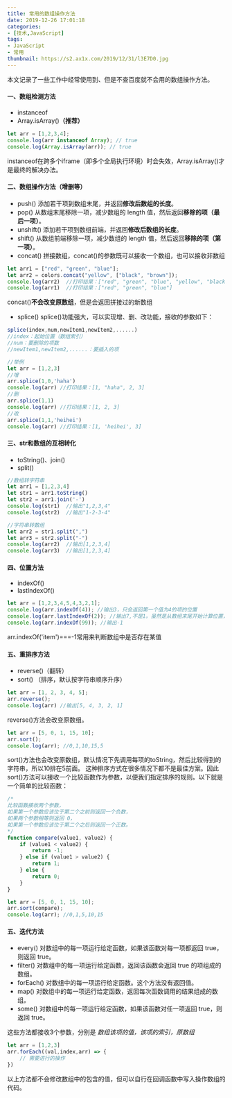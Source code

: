 ```yaml
---
title: 常用的数组操作方法
date: 2019-12-26 17:01:18
categories:
- [技术,JavaScript]
tags:
- JavaScript
- 常用
thumbnail: https://s2.ax1x.com/2019/12/31/l3E7D0.jpg
---
```

本文记录了一些工作中经常使用到、但是不查百度就不会用的数组操作方法。
<!-- more -->
#### 一、数组检测方法
* instanceof
* Array.isArray()**（推荐）**
```javascript
let arr = [1,2,3,4];
console.log(arr instanceof Array); // true 
console.log(Array.isArray(arr)); // true 
```
instanceof在跨多个iframe（即多个全局执行环境）时会失效，Array.isArray()才是最终的解决办法。



#### 二、数组操作方法（增删等）
* push()
添加若干项到数组末尾，并返回**修改后数组的长度**。
* pop()
从数组末尾移除一项，减少数组的 length 值，然后返回**移除的项（最后一项）**。
* unshift()
添加若干项到数组前端，并返回**修改后数组的长度**。
* shift()
从数组前端移除一项，减少数组的 length 值，然后返回**移除的项（第一项）**。
* concat()
拼接数组，concat()的参数既可以接收一个数组，也可以接收非数组
```javascript
let arr1 = ["red", "green", "blue"]; 
let arr2 = colors.concat("yellow", ["black", "brown"]);
console.log(arr2)  //打印结果：["red", "green", "blue", "yellow", "black", "brown"]
console.log(arr1)  //打印结果：["red", "green", "blue"]
```
concat()**不会改变原数组**，但是会返回拼接过的新数组
* splice()
splice()功能强大，可以实现增、删、改功能，接收的参数如下：
```javascript
splice(index,num,newItem1,newItem2,......)
//index：起始位置（数组索引）
//num：要删除的项数
//newItem1,newItem2,......：要插入的项

//举例
let arr = [1,2,3]
//增
arr.splice(1,0,'haha')
console.log(arr) //打印结果：[1, "haha", 2, 3]
//删
arr.splice(1,1)
console.log(arr) //打印结果：[1, 2, 3]
//改
arr.splice(1,1,'heihei')
console.log(arr) //打印结果：[1, 'heihei', 3]
```


#### 三、str和数组的互相转化
* toString()、join()
* split()
```javascript
//数组转字符串
let arr1 = [1,2,3,4]
let str1 = arr1.toString()
let str2 = arr1.join('-')
console.log(str1)  //输出"1,2,3,4"
console.log(str2)  //输出"1-2-3-4"

//字符串转数组
let arr2 = str1.split(",")
let arr3 = str2.split("-")
console.log(arr2)  //输出[1,2,3,4]
console.log(arr3)  //输出[1,2,3,4]
```



#### 四、位置方法
* indexOf()
* lastIndexOf()
```javascript
let arr = [1,2,3,4,5,4,3,2,1]; 
console.log(arr.indexOf(4)); //输出3，只会返回第一个值为4的项的位置
console.log(arr.lastIndexOf(2)); //输出7,不是1。虽然是从数组末尾开始计算位置，但也是从index=0开始查找的
console.log(arr.indexOf(99)); //输出-1
```
arr.indexOf('item')===-1常用来判断数组中是否存在某值


#### 五、重排序方法
* reverse()（翻转）
* sort() （排序，默认按字符串顺序升序）
```javascript
let arr = [1, 2, 3, 4, 5]; 
arr.reverse();
console.log(arr) //输出[5, 4, 3, 2, 1]
```
reverse()方法会改变原数组。
```javascript
let arr = [5, 0, 1, 15, 10]; 
arr.sort(); 
console.log(arr); //0,1,10,15,5
```
sort()方法也会改变原数组，默认情况下先调用每项的toString，然后比较得到的字符串，所以10排在5前面。
这种排序方式在很多情况下都不是最佳方案。因此 sort()方法可以接收一个比较函数作为参数，以便我们指定排序的规则。以下就是一个简单的比较函数：
```javascript
/*
比较函数接收两个参数，
如果第一个参数应该位于第二个之前则返回一个负数，
如果两个参数相等则返回 0，
如果第一个参数应该位于第二个之后则返回一个正数。
*/
function compare(value1, value2) { 
    if (value1 < value2) { 
        return -1; 
    } else if (value1 > value2) { 
        return 1; 
    } else { 
        return 0; 
    } 
}

let arr = [5, 0, 1, 15, 10]; 
arr.sort(compare);
console.log(arr); //0,1,5,10,15
```


#### 五、迭代方法
* every()
对数组中的每一项运行给定函数，如果该函数对每一项都返回 true，则返回 true。 
* filter()
对数组中的每一项运行给定函数，返回该函数会返回 true 的项组成的数组。
* forEach()
对数组中的每一项运行给定函数。这个方法没有返回值。
* map()
对数组中的每一项运行给定函数，返回每次函数调用的结果组成的数组。
* some()
对数组中的每一项运行给定函数，如果该函数对任一项返回 true，则返回 true。

这些方法都接收3个参数，分别是 *数组该项的值，该项的索引，原数组*
```javascript
let arr = [1,2,3]
arr.forEach((val,index,arr) => {
    // 需要进行的操作
})
```
以上方法都不会修改数组中的包含的值，但可以自行在回调函数中写入操作数组的代码。

